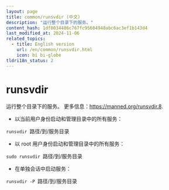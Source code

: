 ```yaml
---
layout: page
title: common/runsvdir (中文)
description: "运行整个目录下的服务。"
content_hash: 1df0034486c767fc95604948abc6ac3ef1b143d4
last_modified_at: 2024-11-06
related_topics:
  - title: English version
    url: /en/common/runsvdir.html
    icon: bi bi-globe
tldri18n_status: 2
---
```

# runsvdir

运行整个目录下的服务。
更多信息：<https://manned.org/runsvdir.8>.

- 以当前用户身份启动和管理目录中的所有服务：

`runsvdir `<span class="tldr-var badge badge-pill bg-dark-lm bg-white-dm text-white-lm text-dark-dm font-weight-bold">路径/到/服务目录</span>

- 以 root 用户身份启动和管理目录中的所有服务：

`sudo runsvdir `<span class="tldr-var badge badge-pill bg-dark-lm bg-white-dm text-white-lm text-dark-dm font-weight-bold">路径/到/服务目录</span>

- 在单独会话中启动服务：

`runsvdir -P `<span class="tldr-var badge badge-pill bg-dark-lm bg-white-dm text-white-lm text-dark-dm font-weight-bold">路径/到/服务目录</span>
